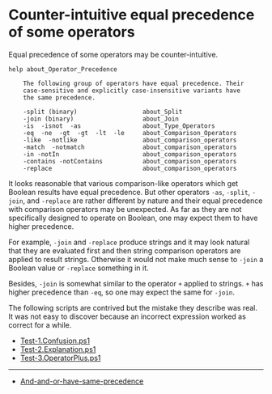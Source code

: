 # Counter-intuitive equal precedence of some operators

Equal precedence of some operators may be counter-intuitive.

    help about_Operator_Precedence

        The following group of operators have equal precedence. Their
        case-sensitive and explicitly case-insensitive variants have
        the same precedence.

        -split (binary)                  about_Split
        -join (binary)                   about_Join
        -is  -isnot  -as                 about_Type_Operators
        -eq  -ne  -gt  -gt  -lt  -le     about_Comparison_Operators
        -like  -notlike                  about_comparison_operators
        -match  -notmatch                about_comparison_operators
        -in -notIn                       about_comparison_operators
        -contains -notContains           about_comparison_operators
        -replace                         about_comparison_operators

It looks reasonable that various comparison-like operators which get Boolean
results have equal precedence. But other operators `-as`, `-split`, `-join`,
and `-replace` are rather different by nature and their equal precedence with
comparison operators may be unexpected. As far as they are not specifically
designed to operate on Boolean, one may expect them to have higher precedence.

For example, `-join` and `-replace` produce strings and it may look natural
that they are evaluated first and then string comparison operators are applied
to result strings. Otherwise it would not make much sense to `-join` a Boolean
value or `-replace` something in it.

Besides, `-join` is somewhat similar to the operator `+` applied to strings.
`+` has higher precedence than `-eq`, so one may expect the same for `-join`.

The following scripts are contrived but the mistake they describe was real. It
was not easy to discover because an incorrect expression worked as correct for
a while.

- [Test-1.Confusion.ps1](Test-1.Confusion.ps1)
- [Test-2.Explanation.ps1](Test-2.Explanation.ps1)
- [Test-3.OperatorPlus.ps1](Test-3.OperatorPlus.ps1)

***

- [And-and-or-have-same-precedence](../And-and-or-have-same-precedence)
